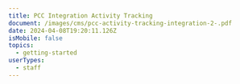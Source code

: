 ```yaml
---
title: PCC Integration Activity Tracking
document: /images/cms/pcc-activity-tracking-integration-2-.pdf
date: 2024-04-08T19:20:11.126Z
isMobile: false
topics:
  - getting-started
userTypes:
  - staff
---
```

